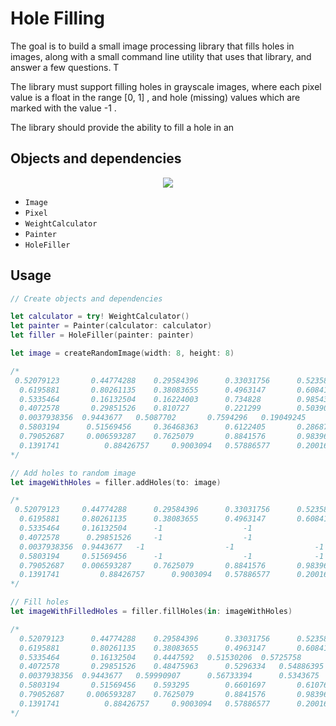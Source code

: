 # Hole Filling 

The goal is to build a small image processing library that fills holes in images, along with a small command line utility that uses that library, and answer a few questions. T

The library must support filling holes in grayscale images, where each pixel value is a float in the range [0, 1] , and hole (missing) values which are marked with the value -1 . 

The library should provide the ability to fill a hole in an 

## Objects and dependencies
<div style="text-align:center"><img src =“Objects.png” /></div>

- `Image`
- `Pixel`
- `WeightCalculator`
- `Painter`
- `HoleFiller`


## Usage

```swift
// Create objects and dependencies

let calculator = try! WeightCalculator()
let painter = Painter(calculator: calculator)
let filler = HoleFiller(painter: painter)

let image = createRandomImage(width: 8, height: 8)

/* 
 0.52079123  	  0.44774288  	0.29584396  	0.33031756  	0.52358705  	0.5988997  	0.0637241  		0.5191012
  0.6195881  	  0.80261135  	0.38083655  	0.4963147  		0.6084128  		0.76217604  	0.1850484  		0.6507384
  0.5335464  	  0.16132504  	0.16224003  	0.734828  		0.98543656  	0.031974614  	0.891737  		0.5651679
  0.4072578 	  0.29851526  	0.810727  		0.221299  		0.5039017  		0.27097684  	0.87637293  	0.43865794
  0.0037938356  0.9443677  	0.5087702  		0.7594296  	0.19049245  	0.1696651  		0.13169426  	0.19041085
  0.5803194  	 0.51569456  	0.36468363  	0.6122405 	 	0.28687966  	0.6701876  		0.0055419207   0.61656004
  0.79052687  	 0.006593287  	0.7625079  		0.8841576  		0.98396605 	0.1470384  		0.58012176  	0.7705687
  0.1391741  		 0.88426757  	0.9003094  	0.57886577  	0.20016009  	0.76112884  	0.1872667  		0.31389517
*/ 

// Add holes to random image
let imageWithHoles = filler.addHoles(to: image)

/*
 0.52079123  	0.44774288  	0.29584396  	0.33031756  	0.52358705  	0.5988997  	0.0637241  		0.5191012
  0.6195881  	0.80261135  	0.38083655  	0.4963147  		0.6084128  		0.76217604  	0.1850484  		0.6507384
  0.5335464  	0.16132504  	-1  				-1  				-1  				-1  				0.891737  		0.5651679
  0.4072578 	 0.29851526  	-1  				-1  				-1  				-1  				0.87637293  	0.43865794
  0.0037938356  0.9443677  	-1  				-1  				-1  				-1  				0.13169426  	0.19041085
  0.5803194  	0.51569456  	-1  				-1 	 			-1  				-1  				0.0055419207   0.61656004
  0.79052687  	0.006593287  	0.7625079  		0.8841576  		0.98396605 	0.1470384  		0.58012176  	0.7705687
  0.1391741  		0.88426757  	0.9003094  	0.57886577  	0.20016009  	0.76112884  	0.1872667  		0.31389517
*/

// Fill holes 
let imageWithFilledHoles = filler.fillHoles(in: imageWithHoles)

/*
  0.52079123  	  0.44774288  	0.29584396  	0.33031756  	0.52358705  	0.5988997  	0.0637241  		 0.5191012
  0.6195881  	  0.80261135  	0.38083655  	0.4963147  		0.6084128  		0.76217604  	0.1850484  		 0.6507384
  0.5335464 	  0.16132504  	0.4447592  	0.51530206 	0.5725758  		0.6361056  		0.891737  		 0.5651679
  0.4072578  	  0.29851526  	0.48475963  	0.5296334  	0.54886395  	0.5929656  	0.87637293  	 0.43865794
  0.0037938356  0.9443677  	0.59990907  	0.56733394  	0.5343675  		0.43001387  	0.13169426 	 0.19041085
  0.5803194  	  0.51569456  	0.593295  		0.6601697  		0.6107619  		0.38261762  	0.0055419207   0.61656004
  0.79052687  	 0.006593287  	0.7625079  		0.8841576  		0.98396605  	0.1470384  		0.58012176  	0.7705687
  0.1391741  	 	 0.88426757  	0.9003094  	0.57886577  	0.20016009  	0.76112884  	0.1872667  		0.31389517
*/
```

